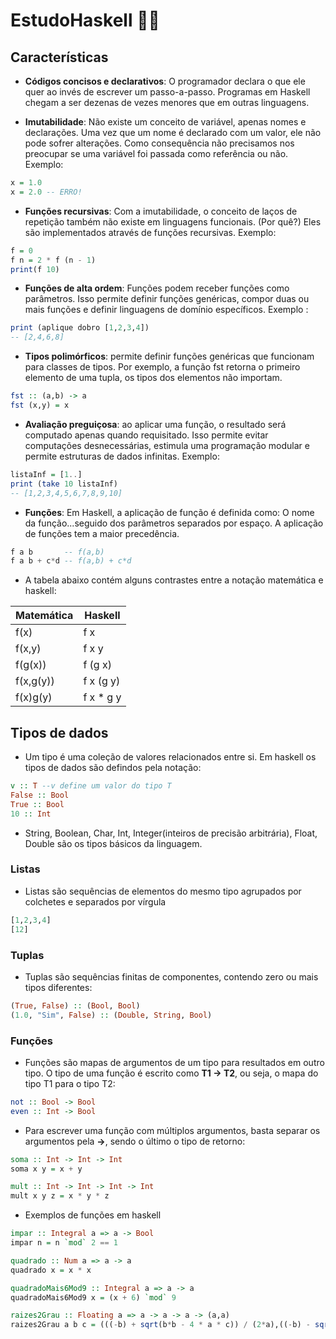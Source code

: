 # EstudoHaskell :man_student:

## Características

* **Códigos concisos e declarativos**: O programador declara o que ele quer ao invés de escrever um passo-a-passo. Programas em Haskell chegam a ser dezenas de vezes menores que em outras linguagens.

* **Imutabilidade**: Não existe um conceito de variável, apenas nomes e declarações. Uma vez que um nome é declarado com um valor, ele não pode sofrer alterações. Como consequência não precisamos nos preocupar se uma variável foi passada como referência ou não. Exemplo:
~~~haskell
x = 1.0
x = 2.0 -- ERRO!
~~~
* **Funções recursivas**: Com a imutabilidade, o conceito de laços de repetição também não existe em linguagens funcionais. (Por quê?) Eles são implementados através de funções recursivas. Exemplo:
~~~haskell
f = 0
f n = 2 * f (n - 1)
print(f 10)
~~~
* **Funções de alta ordem**: Funções podem receber funções como parâmetros. Isso permite definir funções genéricas, compor duas ou mais funções e definir linguagens de domínio específicos. Exemplo :
~~~haskell
print (aplique dobro [1,2,3,4])
-- [2,4,6,8]
~~~
* **Tipos polimórficos**: permite definir funções genéricas que funcionam para classes de tipos. Por exemplo, a função fst retorna o primeiro elemento de uma tupla, os tipos dos elementos não importam.
~~~haskell
fst :: (a,b) -> a
fst (x,y) = x
~~~
* **Avaliação preguiçosa**: ao aplicar uma função, o resultado será computado apenas quando requisitado. Isso permite evitar computações desnecessárias, estimula uma programação modular e permite estruturas de dados infinitas. Exemplo:
~~~haskell
listaInf = [1..]
print (take 10 listaInf)
-- [1,2,3,4,5,6,7,8,9,10]
~~~
* **Funções**: Em Haskell, a aplicação de função é definida como:
O nome da função...seguido dos parâmetros separados por espaço.
A aplicação de funções tem a maior precedência.
~~~haskell
f a b       -- f(a,b)
f a b + c*d -- f(a,b) + c*d
~~~

* A tabela abaixo contém alguns contrastes entre a notação matemática e haskell:

| Matemática | Haskell   |
|------------|-----------|
| f(x)       | f x       |
| f(x,y)     | f x y     |
| f(g(x))    | f (g x)   |
| f(x,g(y))  | f x (g y) |
| f(x)g(y)   | f x * g y |

## Tipos de dados 

* Um tipo é uma coleção de valores relacionados entre si. Em haskell os tipos de dados são defindos pela notação: 
~~~haskell
v :: T --v define um valor do tipo T
False :: Bool
True :: Bool
10 :: Int
~~~
* String, Boolean, Char, Int, Integer(inteiros de precisão arbitrária), Float, Double são os tipos básicos da linguagem.

### Listas

* Listas são sequências de elementos do mesmo tipo agrupados por colchetes e separados por vírgula
~~~haskell
[1,2,3,4]
[12]
~~~

### Tuplas

* Tuplas são sequências finitas de componentes, contendo zero ou mais tipos diferentes:
~~~haskell
(True, False) :: (Bool, Bool)
(1.0, "Sim", False) :: (Double, String, Bool)
~~~

### Funções

* Funções são mapas de argumentos de um tipo para resultados em outro tipo. O tipo de uma função é escrito como **T1 -> T2**, ou seja, o mapa do tipo T1 para o tipo T2: 
~~~haskell
not :: Bool -> Bool
even :: Int -> Bool
~~~
* Para escrever uma função com múltiplos argumentos, basta separar os argumentos pela **->**, sendo o último o tipo de retorno:
~~~haskell
soma :: Int -> Int -> Int
soma x y = x + y

mult :: Int -> Int -> Int -> Int
mult x y z = x * y * z
~~~
* Exemplos de funções em haskell
~~~haskell
impar :: Integral a => a -> Bool
impar n = n `mod` 2 == 1

quadrado :: Num a => a -> a
quadrado x = x * x

quadradoMais6Mod9 :: Integral a => a -> a
quadradoMais6Mod9 x = (x + 6) `mod` 9

raizes2Grau :: Floating a => a -> a -> a -> (a,a)
raizes2Grau a b c = (((-b) + sqrt(b*b - 4 * a * c)) / (2*a),((-b) - sqrt(b*b - 4 * a * c)) / (2*a))
~~~
